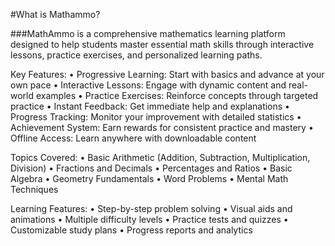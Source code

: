 #What is Mathammo?

###MathAmmo is a comprehensive mathematics learning platform designed to help students master essential math skills through interactive lessons, practice exercises, and personalized learning paths.

Key Features:
• Progressive Learning: Start with basics and advance at your own pace
• Interactive Lessons: Engage with dynamic content and real-world examples
• Practice Exercises: Reinforce concepts through targeted practice
• Instant Feedback: Get immediate help and explanations
• Progress Tracking: Monitor your improvement with detailed statistics
• Achievement System: Earn rewards for consistent practice and mastery
• Offline Access: Learn anywhere with downloadable content

Topics Covered:
• Basic Arithmetic (Addition, Subtraction, Multiplication, Division)
• Fractions and Decimals
• Percentages and Ratios
• Basic Algebra
• Geometry Fundamentals
• Word Problems
• Mental Math Techniques

Learning Features:
• Step-by-step problem solving
• Visual aids and animations
• Multiple difficulty levels
• Practice tests and quizzes
• Customizable study plans
• Progress reports and analytics
